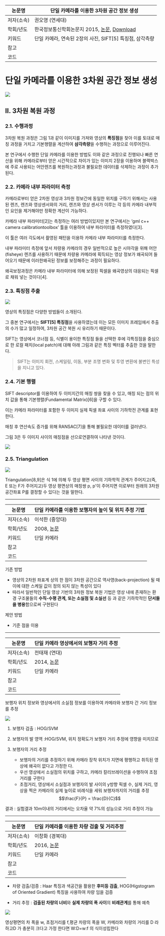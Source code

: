|논문명|단일 카메라를 이용한 3차원 공간 정보 생성|
|-|-|
|저자(소속)|권오영 (연세대)|
|학회/년도| 한국정보통신학회논문지 2015, [논문](https://www.mendeley.com/viewer/?fileId=415af95d-a4d9-dc65-1a22-028b55c43eaa&documentId=a7a30509-e5f0-3d6d-9d5d-d4d1b02b6632), [Download](http://koreascience.or.kr/article/ArticleFullRecord.jsp?cn=HOJBC0_2015_v19n12_2943)|
|키워드|단일 카메라, 연속된 2장의 사진, SIFT[5] 특징점, 삼각측량|
|참고||
|코드||


# 단일 카메라를 이용한 3차원 공간 정보 생성


![](https://i.imgur.com/z8kpn1l.png)

## Ⅱ. 3차원 복원 과정

### 2.1. 수행과정

3차원 복원 과정은 그림 1과 같이 이미지를 가져와 영상의 **특징점**을 찾아 이를 토대로 매칭 과정을 거치고 기본행렬을 계산하여 **삼각측량**을 수행하는 과정으로 이루어진다. 

본 연구에서 수행한 단일 카메라를 이용한 방법도 이와 같은 과정으로 진행되나 빠른 연산을 위해 카메라로부터 얻은 시간적으로 차이가 있는 이미지 2장을 이용하며 블랙박스에 주로 사용되는 어안렌즈를 복원하는과정과 불필요한 데이터를 삭제하는 과정이 추가된다. 

### 2.2. 카메라 내부 파라미터 측정

카메라로부터 얻은 2차원 영상과 3차원 정보간에 동일한 위치를 구하기 위해서는 사용된 렌즈, 렌즈와 영상센서와의 거리, 렌즈와 영상 센서가 이루는 각 등의 카메라 내부적인 요인을 제거해야만 정확한 계산이 가능하다. 

카메라 내부 파라미터[2]는 측정하는 여러 방법이있지만 본 연구에서는 ‘gml c++ camera calibrationtoolbox’ 툴을 이용하여 내부 파라미터를 측정하였다[3].

이 툴은 여러 각도에서 촬영된 패턴을 이용하 카메라 내부 파라미터를 측정한다. 

내부 파라미터 측정에 앞서 차량용 카메라의 경우 일반적으로 높은 시야각을 위해 어안(fisheye) 렌즈를 사용하기 때문에 차량용 카메라에 획득되는 영상 정보가 왜곡되어 들어오기 때문에 이러한왜곡된 정보를 보정해주는 과정이 필요하다. 

왜곡보정과정은 카메라 내부 파라미터에 의해 보정된 픽셀을 왜곡영상의 대응되는 픽셀로 채워 넣는 것이다[4].

### 2.3. 특징점 추출

![](https://i.imgur.com/3hLhF9S.png)

영상의 특징점은 다양한 방법들이 소개된다. 

그 중본 연구에서는 **SIFT[5] 특징점**을 사용하였는데 이는 모든 이미지 프레임에서 추출의 수가 많고 일정하여, 3차원 공간 복원 시 유리하기 때문이다. 

SIFT는 영상에서 코너점 등, 식별이 용이한 특징점 들을 선택한 후에 각특징점을 중심으로 한 로컬 패치(local patch)에 대해 아래 그림과 같은 특징 벡터를 추출한 것을 말한다. 

> SIFT는 이미지 회전, 스케일링, 이동, 부분 조명 변화 및 투영 변환에 불변인 특성을 지니고 있다. 


### 2.4. 기본 행렬


SIFT descriptor를 이용하여 두 이미지간의 매칭 쌍을 찾을 수 있고, 매칭 되는 점의 위치 값을 통해 기본행렬(Fundamental Matrix)[6]을 구할 수 있다. 

이는 카메라 파라미터를 포함한 두 이미지 실제 픽셀 좌표 사이의 기하학전 관계를 표현한다. 

매칭 후 연산속도 증가를 위해 RANSAC[7]을 통해 불필요한 데이터를 걸러낸다. 

그림 3은 두 이미지 사이의 매칭점을 선으로연결하여 나타낸 것이다.

![](https://i.imgur.com/EWFaxdA.png)


### 2.5. Triangulation

![](https://i.imgur.com/TmgLikh.png)

Triangulation[8,9]은 식 1에 의해 두 영상 평면 사이의 기하학적 관계가 주어지고(즉, E 또는 F가 주어지고)두 영상 평면상의 매칭쌍 p, p'이 주어지면 이로부터 원래의 3차원 공간좌표 P를 결정할 수 있다는 것을 말한다.

---

|논문명|단일 카메라를 이용한 보행자의 높이 및 위치 추정 기법|
|-|-|
|저자(소속)|이석한 (중앙대)|
|학회/년도| 2008, [논문](http://insight.dbpia.co.kr/article/related.do?nodeId=NODE00997199)|
|키워드|단일 카메라|
|참고||
|코드||

기존 방법 
- 영상의 2차원 좌표계 상의 한 점이 3차원 공간으로 역사영(back-projection) 될 때 이에 대한 스케일 값이 정의 되지 않는 특성이 있다
- 따라서 일반적인 단일 영상 기반의 3차원 정보 복원 기법은 영상 내에 존재하는 환경 구조물들의 **수직-수평 관계, 또는 소실점 및 소실선** 등 과 같은 기하학적인 **단서들을 병용**함으로써 구현된다

제안 방법 
- 기준 점을 이용

---

|논문명|단일 카메라 영상에서의 보행자 거리 추정|
|-|-|
|저자(소속)|전태재 (연대)|
|학회/년도| 2014, [논문](http://insight.dbpia.co.kr/article/related.do?nodeId=NODE02438677)|
|키워드|단일 카메라|
|참고||
|코드||

보행자 위치 정보와 영상에서의 소실점 정보를 이용하여 카메라와 보행자 간 거리 정보를 추정

![](https://i.imgur.com/YKvUCwC.png)

1. 보행자 검출 : HOG/SVM

2. 보행자의 발 영역 :HOG/SVM, 위치 정확도가 보행자 거리 추정에 영향을 미치므로 

3. 보행자의 거리 추정
    - 보행자의 거리를 추정하기 위해 카메라 장착 위치가 지면에 평행하고 취득된 영상에 왜곡이 없다고 가정한
    다. 
    - 우선 영상에서 소실점의 위치를 구하고, 카메라 칼리브레이션을 수행하여 초점거리를 구한다
    - 초점거리, 영상에서 소실점과 보행자의 발 사이의 y방향 픽셀 수, 실제 거리, 영상을 찍은 카메라의 실제 높이로 비례식을 세워 보행자까지의 거리를 추정 $$\frac{F}{P} = \frac{D}{C}$$


결과 : 실험결과 10m이내의 거리에서는 오차율 약 7%의 성능으로 거리 추정이 가능

---

|논문명|단일 카메라를 이용한 차량 검출 및 거리추정
|-|-|
|저자(소속)|이창화 (경북대)|
|학회/년도| 2016, [논문](http://www.dbpia.co.kr/Journal/ArticleDetail/NODE07082761)|
|키워드|단일 카메라|
|참고||
|코드||

- 차량 검출/검증 : Haar 특징과 색공간을 활용한 **후미등 검출**, HOG(Higstogram of
Oriented Gradient) 특징을 사용하여 차량 임을 검증

- 거리 추정 : **검출된 차량의 너비**와 **실제 차량의 폭 사이**의 **비례관계**를 통해 예측

![](https://i.imgur.com/v8ltuCr.png)

영상평면의 차 폭을 w, 초점거리를 f,평균 차량의 폭을 W, 카메라와 차량의 거리를 D 라 하고D 가 충분히 크다고 가정 한다면 W:D=w:f 의 식이성립한다
